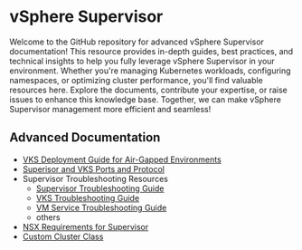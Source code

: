 # vSphere Supervisor

Welcome to the GitHub repository for advanced vSphere Supervisor documentation! This resource provides in-depth guides, best practices, and technical insights to help you fully leverage vSphere Supervisor in your environment. Whether you're managing Kubernetes workloads, configuring namespaces, or optimizing cluster performance, you'll find valuable resources here. Explore the documents, contribute your expertise, or raise issues to enhance this knowledge base. Together, we can make vSphere Supervisor management more efficient and seamless!


## Advanced Documentation
* [VKS Deployment Guide for Air-Gapped Environments](/airgapped/air-gapped.md)
* [Superisor and VKS Ports and Protocol](/port-and-protocols.md)
* Supervisor Troubleshooting Resources
  * [Supervisor Troubleshooting Guide](/supervisor-troubleshooting.md)
  * [VKS Troubleshooting Guide](/vks-troubleshooting.md)
  * [VM Service Troubleshooting Guide](/vm-service-troubleshooting)
  * others
* [NSX Requirements for Supervisor](/nsx-requirements.md)
* [Custom Cluster Class](/custom-cluster-class.md)
